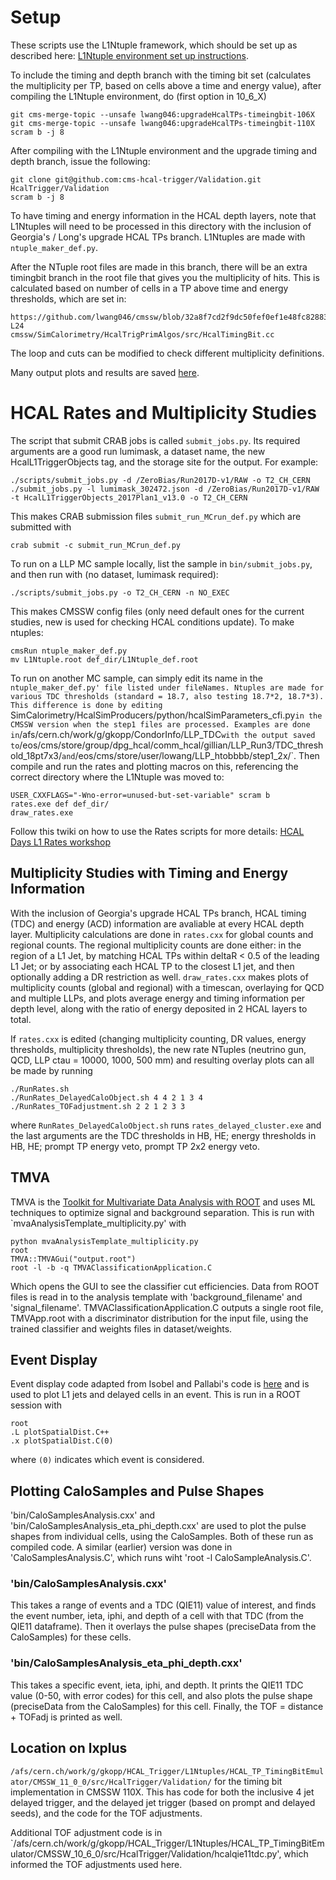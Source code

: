# Setup
These scripts use the L1Ntuple framework, which should be set up as described here: [L1Ntuple environment set up instructions](https://twiki.cern.ch/twiki/bin/view/CMSPublic/SWGuideL1TStage2Instructions#Environment_Setup_with_Integrati).

To include the timing and depth branch with the timing bit set (calculates the multiplicity per TP, based on cells above a time and energy value), after compiling the L1Ntuple environment, do (first option in 10_6_X)
```
git cms-merge-topic --unsafe lwang046:upgradeHcalTPs-timeingbit-106X 
git cms-merge-topic --unsafe lwang046:upgradeHcalTPs-timeingbit-110X
scram b -j 8
```
After compiling with the L1Ntuple environment and the upgrade timing and depth branch, issue the following:
```
git clone git@github.com:cms-hcal-trigger/Validation.git HcalTrigger/Validation
scram b -j 8
```
To have timing and energy information in the HCAL depth layers, note that L1Ntuples will need to be processed in this directory with the inclusion of Georgia's / Long's upgrade HCAL TPs branch. L1Ntuples are made with `ntuple_maker_def.py`.

After the NTuple root files are made in this branch, there will be an extra timingbit branch in the root file that gives you the multiplicity of hits. This is calculated based on number of cells in a TP above time and energy thresholds, which are set in:
```
https://github.com/lwang046/cmssw/blob/32a8f7cd2f9dc50fef0ef1e48fc82883ff93bace/SimCalorimetry/HcalTrigPrimAlgos/src/HcalTimingBit.cc#L19-L24
cmssw/SimCalorimetry/HcalTrigPrimAlgos/src/HcalTimingBit.cc
```
The loop and cuts can be modified to check different multiplicity definitions.

Many output plots and results are saved [here](https://gkopp.web.cern.ch/gkopp/HCAL_LLP/).

# HCAL Rates and Multiplicity Studies
The script that submit CRAB jobs is called `submit_jobs.py`. Its required arguments are a good run lumimask, a dataset name, the new HcalL1TriggerObjects tag, and the storage site for the output. For example:
```
./scripts/submit_jobs.py -d /ZeroBias/Run2017D-v1/RAW -o T2_CH_CERN
./submit_jobs.py -l lumimask_302472.json -d /ZeroBias/Run2017D-v1/RAW -t HcalL1TriggerObjects_2017Plan1_v13.0 -o T2_CH_CERN
```
This makes CRAB submission files `submit_run_MCrun_def.py` which are submitted with 
```
crab submit -c submit_run_MCrun_def.py
```
To run on a LLP MC sample locally, list the sample in `bin/submit_jobs.py`, and then run with (no dataset, lumimask required):
```
./scripts/submit_jobs.py -o T2_CH_CERN -n NO_EXEC
```
This makes CMSSW config files (only need default ones for the current studies, new is used for checking HCAL conditions update). To make ntuples:
```
cmsRun ntuple_maker_def.py
mv L1Ntuple.root def_dir/L1Ntuple_def.root
```
To run on another MC sample, can simply edit its name in the `ntuple_maker_def.py' file listed under fileNames. Ntuples are made for various TDC thresholds (standard = 18.7, also testing 18.7*2, 18.7*3). This difference is done by editing `SimCalorimetry/HcalSimProducers/python/hcalSimParameters_cfi.py` in the CMSSW version when the step1 files are processed. Examples are done in `/afs/cern.ch/work/g/gkopp/CondorInfo/LLP_TDC` with the output saved to `/eos/cms/store/group/dpg_hcal/comm_hcal/gillian/LLP_Run3/TDC_threshold_18pt7x3/` and `/eos/cms/store/user/lowang/LLP_htobbbb/step1_2x/`. Then compile and run the rates and plotting macros on this, referencing the correct directory where the L1Ntuple was moved to:
```
USER_CXXFLAGS="-Wno-error=unused-but-set-variable" scram b
rates.exe def def_dir/
draw_rates.exe
```
Follow this twiki on how to use the Rates scripts for more details:
[HCAL Days L1 Rates workshop](https://twiki.cern.ch/twiki/bin/view/Sandbox/L1TriggerAtHCALdays2019#HCAL_conditions_impact_at_L1_rat)






## Multiplicity Studies with Timing and Energy Information
With the inclusion of Georgia's upgrade HCAL TPs branch, HCAL timing (TDC) and energy (ACD) information are avaliable at every HCAL depth layer. Multiplicity calculations are done in `rates.cxx` for global counts and regional counts. The regional multiplicity counts are done either: in the region of a L1 Jet, by matching HCAL TPs within deltaR < 0.5 of the leading L1 Jet; or by associating each HCAL TP to the closest L1 jet, and then optionally adding a DR restriction as well. `draw_rates.cxx` makes plots of multiplicity counts (global and regional) with a timescan, overlaying for QCD and multiple LLPs, and plots average energy and timing information per depth level, along with the ratio of energy deposited in 2 HCAL layers to total.

If `rates.cxx` is edited (changing multiplicity counting, DR values, energy thresholds, multiplicity thresholds), the new rate NTuples (neutrino gun, QCD, LLP ctau = 10000, 1000, 500 mm) and resulting overlay plots can all be made by running
```
./RunRates.sh
./RunRates_DelayedCaloObject.sh 4 4 2 1 3 4
./RunRates_TOFadjustment.sh 2 2 1 2 3 3
```
where `RunRates_DelayedCaloObject.sh` runs `rates_delayed_cluster.exe` and the last arguments are the TDC thresholds in HB, HE; energy thresholds in HB, HE; prompt TP energy veto, prompt TP 2x2 energy veto.

## TMVA
TMVA is the [Toolkit for Multivariate Data Analysis with ROOT](https://root.cern.ch/root/html/guides/tmva/TMVAUsersGuide.pdf) and uses ML techniques to optimize signal and background separation. This is run with `mvaAnalysisTemplate_multiplicity.py' with
```
python mvaAnalysisTemplate_multiplicity.py
root
TMVA::TMVAGui("output.root")
root -l -b -q TMVAClassificationApplication.C
```
Which opens the GUI to see the classifier cut efficiencies. Data from ROOT files is read in to the analysis template with 'background_filename' and 'signal_filename'. TMVAClassificationApplication.C outputs a single root file, TMVApp.root with a discriminator distribution for the input file, using the trained classifier and weights files in dataset/weights.

## Event Display
Event display code adapted from Isobel and Pallabi's code is [here](https://github.com/gk199/Validation/blob/TimingBit106x/EventDisplay/plotSpatialDist.C) and is used to plot L1 jets and delayed cells in an event. This is run in a ROOT session with
```
root
.L plotSpatialDist.C++
.x plotSpatialDist.C(0)
```
where `(0)` indicates which event is considered.

## Plotting CaloSamples and Pulse Shapes
'bin/CaloSamplesAnalysis.cxx' and 'bin/CaloSamplesAnalysis_eta_phi_depth.cxx' are used to plot the pulse shapes from individual cells, using the CaloSamples. Both of these run as compiled code. A similar (earlier) version was done in 'CaloSamplesAnalysis.C', which runs wiht 'root -l CaloSampleAnalysis.C'.

### 'bin/CaloSamplesAnalysis.cxx'
This takes a range of events and a TDC (QIE11) value of interest, and finds the event number, ieta, iphi, and depth of a cell with that TDC (from the QIE11 dataframe). Then it overlays the pulse shapes (preciseData from the CaloSamples) for these cells.

### 'bin/CaloSamplesAnalysis_eta_phi_depth.cxx'
This takes a specific event, ieta, iphi, and depth. It prints the QIE11 TDC value (0-50, with error codes) for this cell, and also plots the pulse shape (preciseData from the CaloSamples) for this cell. Finally, the TOF = distance + TOFadj is printed as well.

## Location on lxplus
`/afs/cern.ch/work/g/gkopp/HCAL_Trigger/L1Ntuples/HCAL_TP_TimingBitEmulator/CMSSW_11_0_0/src/HcalTrigger/Validation/` for the timing bit implementation in CMSSW 110X. This has code for both the inclusive 4 jet delayed trigger, and the delayed jet trigger (based on prompt and delayed seeds), and the code for the TOF adjustments.

Additional TOF adjustment code is in `/afs/cern.ch/work/g/gkopp/HCAL_Trigger/L1Ntuples/HCAL_TP_TimingBitEmulator/CMSSW_10_6_0/src/HcalTrigger/Validation/hcalqie11tdc.py', which informed the TOF adjustments used here. 


